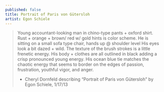 ```yaml
---
published: false
title: Portrait of Paris von Gütersloh
artist: Egon Schiele
---
```


> Young accountant-looking man in chino-type pants + oxford shirt. Rust +
> orange + brown/ red w/ gold hints is color scheme. He is sitting on a
> small sofa type chair, hands up @ shoulder level His eyes look a bit
> dazed + wild. The texture of the brush strokes is a little frenetic
> energy. His body + clothes are all outlined in black adding a crisp
> pronounced young energy. His ocean blue tie matches the chaotic energy
> that seems to border on the edges of passion, frustration, youthful
> vigor, and anger.
> - Cheryl Dornfeld describing “Portrait of Paris von Gütersloh” by Egon Schiele, 1/17/13